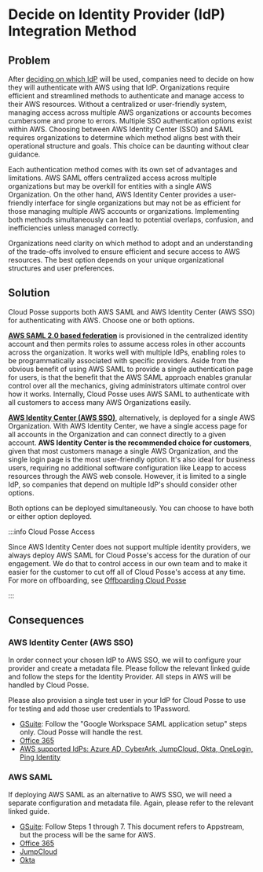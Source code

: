 # Decide on Identity Provider (IdP) Integration Method

## Problem

After [deciding on which IdP](/learn/identity/design-decisions/decide-on-idp/) will be used, companies need to decide on
how they will authenticate with AWS using that IdP. Organizations require efficient and streamlined methods to
authenticate and manage access to their AWS resources. Without a centralized or user-friendly system, managing access
across multiple AWS organizations or accounts becomes cumbersome and prone to errors. Multiple SSO authentication
options exist within AWS. Choosing between AWS Identity Center (SSO) and SAML requires organizations to determine which
method aligns best with their operational structure and goals. This choice can be daunting without clear guidance.

Each authentication method comes with its own set of advantages and limitations. AWS SAML offers centralized access
across multiple organizations but may be overkill for entities with a single AWS Organization. On the other hand, AWS
Identity Center provides a user-friendly interface for single organizations but may not be as efficient for those
managing multiple AWS accounts or organizations. Implementing both methods simultaneously can lead to potential
overlaps, confusion, and inefficiencies unless managed correctly.

Organizations need clarity on which method to adopt and an understanding of the trade-offs involved to ensure efficient
and secure access to AWS resources. The best option depends on your unique organizational structures and user
preferences.

## Solution

Cloud Posse supports both AWS SAML and AWS Identity Center (AWS SSO) for authenticating with AWS. Choose one or both
options.

**[AWS SAML 2.0 based federation](https://docs.aws.amazon.com/IAM/latest/UserGuide/id_roles_providers_saml.html)** is
provisioned in the centralized identity account and then permits roles to assume access roles in other accounts across
the organization. It works well with multiple IdPs, enabling roles to be programmatically associated with specific
providers. Aside from the obvious benefit of using AWS SAML to provide a single authentication page for users, is that
the benefit that the AWS SAML approach enables granular control over all the mechanics, giving administrators ultimate
control over how it works. Internally, Cloud Posse uses AWS SAML to authenticate with all customers to access many AWS
Organizations easily.

**[AWS Identity Center (AWS SSO)](https://aws.amazon.com/iam/identity-center/)**, alternatively, is deployed for a
single AWS Organization. With AWS Identity Center, we have a single access page for all accounts in the Organization and
can connect directly to a given account. **AWS Identity Center is the recommended choice for customers**, given that
most customers manage a single AWS Organization, and the single login page is the most user-friendly option. It's also
ideal for business users, requiring no additional software configuration like Leapp to access resources through the AWS
web console. However, it is limited to a single IdP, so companies that depend on multiple IdP's should consider other
options.

Both options can be deployed simultaneously. You can choose to have both or either option deployed.

:::info Cloud Posse Access

Since AWS Identity Center does not support multiple identity providers, we always deploy AWS SAML for Cloud Posse's
access for the duration of our engagement. We do that to control access in our own team and to make it easier for the
customer to cut off all of Cloud Posse's access at any time. For more on offboarding, see
[Offboarding Cloud Posse](/resources/offboarding-cloudposse/)

:::

## Consequences

### AWS Identity Center (AWS SSO)

In order connect your chosen IdP to AWS SSO, we will to configure your provider and create a metadata file. Please
follow the relevant linked guide and follow the steps for the Identity Provider. All steps in AWS will be handled by
Cloud Posse.

Please also provision a single test user in your IdP for Cloud Posse to use for testing and add those user credentials
to 1Password.

- [GSuite](https://aws.amazon.com/blogs/security/how-to-use-g-suite-as-external-identity-provider-aws-sso/): Follow the
  "Google Workspace SAML application setup" steps only. Cloud Posse will handle the rest.
- [Office 365](/reference/integrations/office365/how-to-setup-office-365-aws-sso/)
- [AWS supported IdPs: Azure AD, CyberArk, JumpCloud, Okta, OneLogin, Ping Identity](https://docs.aws.amazon.com/singlesignon/latest/userguide/supported-idps.html)

### AWS SAML

If deploying AWS SAML as an alternative to AWS SSO, we will need a separate configuration and metadata file. Again,
please refer to the relevant linked guide.

- [GSuite](https://aws.amazon.com/blogs/desktop-and-application-streaming/setting-up-g-suite-saml-2-0-federation-with-amazon-appstream-2-0/):
  Follow Steps 1 through 7. This document refers to Appstream, but the process will be the same for AWS.
- [Office 365](/reference/integrations/office365/how-to-setup-saml-login-to-aws-from-office-365/)
- [JumpCloud](https://support.jumpcloud.com/support/s/article/getting-started-applications-saml-sso2)
- [Okta](https://help.okta.com/en-us/Content/Topics/DeploymentGuides/AWS/aws-configure-identity-provider.htm)
